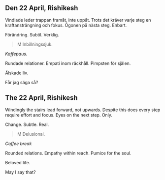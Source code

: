 
Den 22 April, Rishikesh
------------------------------

Vindlade leder trappan framåt, inte uppåt. Trots det kräver varje steg en kraftansträngning och fokus. Ögonen på nästa steg. Enbart.

Förändring. Subtil. Verklig.

><abbr>M</abbr> Inbillningssjuk.

*Kaffepaus.*

Rundade relationer. Empati inom räckhåll. Pimpsten för själen.

Älskade liv.

Får jag säga så?

The 22 April, Rishikesh
------------------------------

Windingly the stairs lead forward, not upwards. Despite this does every step require effort and focus. Eyes on the next step. Only.

Change. Subtle. Real.

><abbr>M</abbr> Delusional.

*Coffee break*

Rounded relations. Empathy within reach. Pumice for the soul.

Beloved life.

May I say that?
